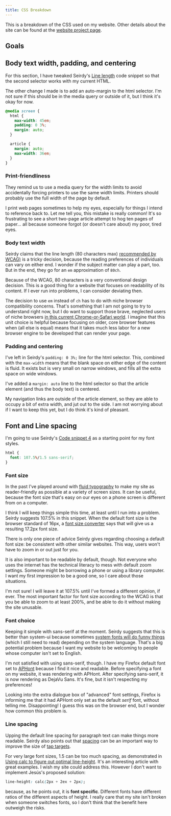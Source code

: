 ```yaml
---
title: CSS Breakdown
---
```


This is a breakdown of the CSS used on my website. Other details about the site can be found at the [website project page](/projects/quintens-blog).

## Goals

## Body text width, padding, and centering

For this section, I have tweaked Seirdy's [Line length](https://seirdy.one/posts/2020/11/23/website-best-practices/#line-length) code snippet so that the second selector works with my current HTML.

The other change I made is to add an auto-margin to the html selector. I'm not sure if this should be in the media query or outside of it, but I think it's okay for now.

```CSS
@media screen {
  html {
    max-width: 45em;
    padding: 0 3%;
    margin: auto;
  }

  article {
    margin: auto;
    max-width: 36em;
  }
}
```

### Print-friendliness

They remind us to use a media query for the width limits to avoid accidentally forcing printers to use the same width limits. Printers should probably use the full width of the page by default.

I print web pages sometimes to help my eyes, especially for things I intend to reference back to. Let me tell you, this mistake is really common! It's so frustrating to see a short two-page article attempt to hog ten pages of paper... all because someone forgot (or doesn't care about) my poor, tired eyes.

### Body text width

Seirdy claims that the line length (80 characters max) [recommended by WCAG)](https://www.w3.org/TR/WCAG22/#visual-presentation) is a tricky decision, because the reading preferences of individuals can vary on either end. I wonder if the subject matter can play a part, too. But in the end, they go for an `em` approximation of `80ch`.

Because of the WCAG, 80 characters is a very conventional design decision. This is a good thing for a website that focuses on readability of its content. If I ever run into problems, I can consider deviating then.

The decision to use `em` instead of `ch` has to do with niche browser compatibility concerns. That's something that I am not going to try to understand right now, but I do want to support those brave, neglected users of niche browsers [in this current Chrome-or-Safari world](https://gs.statcounter.com/browser-market-share). I imagine that this unit choice is helpful because focusing on older, core browser features when (all else is equal) means that it takes much less labor for a new browser engine to be developed that can render your page.

### Padding and centering

I've left in Seirdy's `padding: 0 3%;` line for the html selector. This, combined with the `max-width` means that the blank space on either edge of the content is fluid. It exists but is very small on narrow windows, and fills all the extra space on wide windows.

I've added a `margin: auto` line to the html selector so that the article element (and thus the body text) is centered.

My navigation links are outside of the article element, so they are able to occupy a bit of extra width, and jut out to the side. I am not worrying about if I want to keep this yet, but I do think it's kind of pleasant.

## Font and Line spacing

I'm going to use Seirdy's [Code snippet 4](https://seirdy.one/posts/2020/11/23/website-best-practices/#zoom-and-font-size) as a starting point for my font styles.

```css
html {
  font: 107.5%/1.5 sans-serif;
}
```

### Font size

In the past I've played around with [fluid typography](https://www.smashingmagazine.com/2022/01/modern-fluid-typography-css-clamp/) to make my site as reader-friendly as possible at a variety of screen sizes. It can be useful, because the font size that's easy on our eyes on a phone screen is different from on a computer.

I think I will keep things simple this time, at least until I run into a problem. Seirdy suggests 107.5% in this snippet. When the default font size is the browser standard of 16px, a [font size converter](https://products.aspose.app/font/size-converter) says that will give us a resulting 17.2px font size.

There is only one piece of advice Seirdy gives regarding choosing a default font size: be consistent with other similar websites. This way, users won't have to zoom in or out just for you.

It is also important to be readable by default, though. Not everyone who uses the internet has the technical literacy to mess with default zoom settings. Someone might be borrowing a phone or using a library computer. I want my first impression to be a good one, so I care about those situations.

I'm not sure! I will leave it at 107.5% until I've formed a different opinion, if ever. The most important factor for font size according to the WCAG is that you be able to zoom to at least 200%, and be able to do it without making the site unusable.

### Font choice

Keeping it simple with sans-serif at the moment. Seirdy suggests that this is better than system-ui because sometimes [system fonts will do funny things](https://infinnie.github.io/blog/2017/systemui.html) (which I still need to read) depending on the system language. That's a big potential problem because I want my website to be welcoming to people whose computer isn't set to English.

I'm not satisfied with using sans-serif, though. I have my Firefox default font set to [APHont](https://www.fontspace.com/aphont-font-f4926) because I find it nice and readable. Before specifying a font on my website, it was rendering with APHont. After specifying sans-serif, it is now rendering as DejaVu Sans. It's fine, but it isn't respecting my preferences!

Looking into the extra dialogue box of "advanced" font settings, Firefox is informing me that it had APHont only set as the default *serif* font, without telling me. Disappointing! I guess this was on the browser end, but I wonder how common this problem is.

### Line spacing

Upping the default line spacing for paragraph text can make things more readable. Seirdy also points out that [spacing](https://seirdy.one/posts/2020/11/23/website-best-practices/#spacing) can be an important way to improve the size of [tap targets](https://seirdy.one/posts/2020/11/23/website-best-practices/#tap-targets).

For very large font sizes, 1.5 can be too much spacing, as demonstrated in [Using calc to figure out optimal line-height](https://kittygiraudel.com/2020/05/18/using-calc-to-figure-out-optimal-line-height/). It's an interesting article with great examples. I wish my site could address this. However I don't want to implement Jesús's proposed solution:

```css
line-height: calc(2px + 2ex + 2px);
```

because, as he points out, it is **font specific**. Different fonts have different ratios of the different aspects of height. I really care that my site isn't broken when someone switches fonts, so I don't think that the benefit here outweigh the risks.

